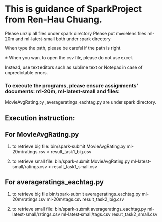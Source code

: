 # This is guidance of SparkProject from Ren-Hau Chuang.

 Please unzip all files under spark directory
 Please put movielens files ml-20m and ml-latest-small  both under spark directory 

When type the path, please be careful if the path is right.

※ When you want to open the csv file, please do not use excel. 


Instead, use text editors such as sublime text or Notepad in case of unpredictable errors.

### To execute the programs, please ensure assignments' documents: ml-20m, ml-latest-small and files:

MovieAvgRating.py ,averageratings_eachtag.py are under spark directory.

## Execution instruction:

## For MovieAvgRating.py

1.  to retrieve big file:
bin/spark-submit MovieAvgRating.py ml-20m/ratings.csv > result_task1_big.csv

2.  to retrieve small file:
bin/spark-submit MovieAvgRating.py ml-latest-small/ratings.csv > result_task1_small.csv

## For averageratings_eachtag.py

1.  to retrieve big file
bin/spark-submit averageratings_eachtag.py ml-20m/ratings.csv ml-20m/tags.csv result_task2_big.csv

2.  to retrieve small file:
bin/spark-submit averageratings_eachtag.py ml-latest-small/ratings.csv ml-latest-small/tags.csv result_task2_small.csv
